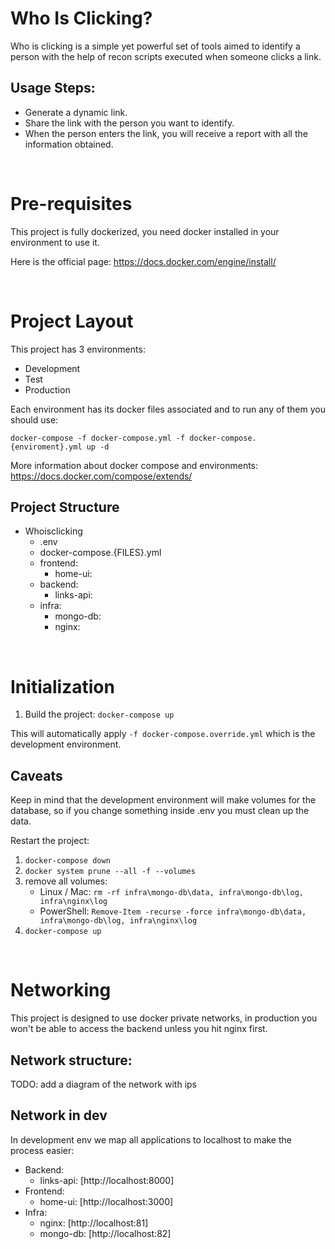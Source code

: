 # Who Is Clicking?
Who is clicking is a simple yet powerful set of tools aimed to identify a person with the help of recon scripts executed when someone clicks a link.

## Usage Steps: 
* Generate a dynamic link.
* Share the link with the person you want to identify.
* When the person enters the link, you will receive a report with all the information obtained.  

&nbsp;

# Pre-requisites 

This project is fully dockerized, you need docker installed in your environment to use it.

Here is the official page: https://docs.docker.com/engine/install/

&nbsp;

# Project Layout
This project has 3 environments: 
- Development 
- Test 
- Production

Each environment has its docker files associated and to run any of them you should use:

`docker-compose -f docker-compose.yml -f docker-compose.{enviroment}.yml up -d`

More information about docker compose and environments: https://docs.docker.com/compose/extends/

## Project Structure
* Whoisclicking
    * .env
    * docker-compose.{FILES}.yml
    * frontend:
        * home-ui:
    * backend:
        * links-api:
    * infra:
        * mongo-db:
        * nginx:


&nbsp;

# Initialization

1. Build the project: `docker-compose up`

This will automatically apply `-f docker-compose.override.yml` which is the development environment.

## Caveats
Keep in mind that the development environment will make volumes for the database, so if you change something inside .env you must clean up the data. 

Restart the project:
1. `docker-compose down`
2. `docker system prune --all -f --volumes`
3. remove all volumes:
   * Linux / Mac: `rm -rf infra\mongo-db\data, infra\mongo-db\log, infra\nginx\log`
   * PowerShell: `Remove-Item -recurse -force infra\mongo-db\data, infra\mongo-db\log, infra\nginx\log`
4. `docker-compose up`

&nbsp;

# Networking
This project is designed to use docker private networks, in production you won't be able to access the backend unless you hit nginx first.

## Network structure:

TODO: add a diagram of the network with ips

## Network in dev
In development env we map all applications to localhost to make the process easier:

* Backend: 
    * links-api: [http://localhost:8000]
* Frontend: 
    * home-ui: [http://localhost:3000]
* Infra:
    * nginx:  [http://localhost:81]
    * mongo-db: [http://localhost:82]

&nbsp;
---